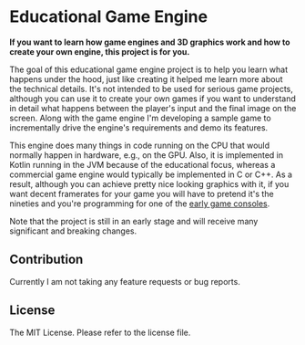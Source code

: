 # Educational Game Engine

**If you want to learn how game engines and 3D graphics work and how to create
your own engine, this project is for you.**

The goal of this educational game engine project is to help you learn what
happens under the hood, just like creating it helped me learn more about the
technical details. It's not intended to be used for serious game projects,
although you can use it to create your own games if you want to understand
in detail what happens between the player's input and the final image on
the screen. Along with the game engine I'm developing a sample game to
incrementally drive the engine's requirements and demo its features.

This engine does many things in code running on the CPU that would normally
happen in hardware, e.g., on the GPU. Also, it is implemented in Kotlin running
in the JVM because of the educational focus, whereas a commercial game engine
would typically be implemented in C or C++. As a result, although you can achieve
pretty nice looking graphics with it, if you want decent framerates for your game
you will have to pretend it's the nineties and you're programming for one of the
[early game consoles](https://en.wikipedia.org/wiki/Sixth_generation_of_video_game_consoles).

Note that the project is still in an early stage and will receive many significant
and breaking changes.

## Contribution

Currently I am not taking any feature requests or bug reports.

## License

The MIT License. Please refer to the license file.
